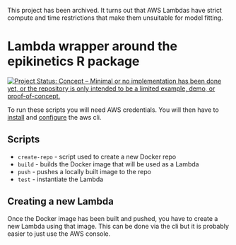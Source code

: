 This project has been archived. It turns out that AWS Lambdas have strict compute and time restrictions that make them unsuitable for model fitting. 

# Lambda wrapper around the epikinetics R package
[![Project Status: Concept – Minimal or no implementation has been done yet, or the repository is only intended to be a limited example, demo, or proof-of-concept.](https://www.repostatus.org/badges/latest/concept.svg)](https://www.repostatus.org/#concept)

To run these scripts you will need AWS credentials. 
You will then have to [install](https://docs.aws.amazon.com/cli/latest/userguide/getting-started-install.html) and 
[configure](https://docs.aws.amazon.com/cli/v1/userguide/cli-chap-configure.html) the aws cli.

## Scripts
* `create-repo` - script used to create a new Docker repo
* `build` - builds the Docker image that will be used as a Lambda
* `push` - pushes a locally built image to the repo
* `test` - instantiate the Lambda

## Creating a new Lambda
Once the Docker image has been built and pushed, you have to create a new Lambda using that image. This can be done via 
the cli but it is probably easier to just use the AWS console.
